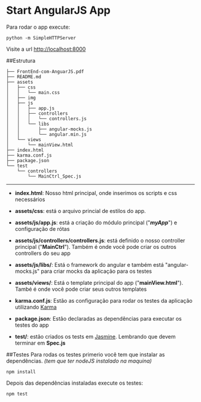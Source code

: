 Start AngularJS App
==================
Para rodar o app execute:

```
python -m SimpleHTTPServer
```
Visite a url [http://localhost:8000](http://localhost:8000)


##Estrutura
```
├── FrontEnd-com-AnguarJS.pdf
├── README.md
├── assets
│   ├── css
│   │   └── main.css
│   ├── img
│   ├── js
│   │   ├── app.js
│   │   ├── controllers
│   │   │   └── controllers.js
│   │   └── libs
│   │       ├── angular-mocks.js
│   │       └── angular.min.js
│   └── views
│       └── mainView.html
├── index.html
├── karma.conf.js
├── package.json
└── test
    └── controllers
        └── MainCtrl_Spec.js
```
***

- **index.html**: Nosso html principal, onde inserimos os scripts e css necessários

- **assets/css**: está o arquivo princial de estilos do app.

- **assets/js/app.js**: está a criação do módulo principal ("***myApp***") e configuração de rótas

- **assets/js/controllers/controllers.js**: está definido o nosso controller principal ("**MainCtrl**"). Também é onde você pode criar os outros controllers do seu app

- **assets/js/libs/**: Está o framework do angular e também está "angular-mocks.js" para criar mocks da aplicação para os testes

- **assets/views/**: Está o template principal do app ("**mainView.html**"). També é onde você pode criar seus outros templates

- **karma.conf.js**: Estão as configuração para rodar os testes da aplicação utilizando [Karma](http://karma-runner.github.io/)

- **package.json**: Estão declaradas as dependências para executar os testes do app

- **test/**: estão criados os tests em [Jasmine](http://pivotal.github.io/jasmine/). Lembrando que devem terminar em **Spec.js**

##Testes
Para rodas os testes primerio você tem que instalar as dependências. *(tem que ter nodeJS instalado na maquina)*

```
npm install
```

Depois das dependências instaladas execute os testes:

```
npm test
```












